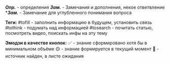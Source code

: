 ***Опр.*** - определения
***Зам.*** - Замечания и дополнения, некое ответвление
****Зам.*** - Замечание для углубленного понимания вопроса


**Теги:**
#tofill - заполнить информацию в будущем, установить связь
#tothink - подумать над информацией
#tosearch - почитать статью, посмотреть видео, поискать инфы на эту тему

**Эмодзи в качестве кнопок:**
✅ - знание сформировано хотя бы в минимальном объёме
🟡 - знание формируется в текущий момент
🛑 - источник найден, в листе ожидания